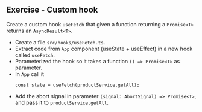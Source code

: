 ## Exercise - Custom hook

Create a custom hook `useFetch` that given a function returning a `Promise<T>` returns an `AsyncResult<T>`.

- Create a file `src/hooks/useFetch.ts`.
- Extract code from `App` component (useState + useEffect) in a new hook called `useFetch`.
- Parameterized the hook so it takes a function `() => Promise<T>` as parameter.
- In `App` call it
  ```tsx
  const state = useFetch(productService.getAll);
  ```
- Add the abort signal in parameter `(signal: AbortSignal) => Promise<T>`, and pass it to `productService.getAll`.
